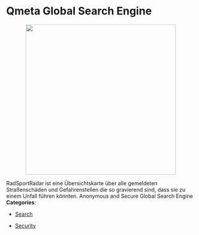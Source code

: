 # Qmeta Global Search Engine

<p align="center">
    <img width="400" src="https://raw.githubusercontent.com/awesome-apis/awesome-apis/apis/qmeta-global-search-engine/logo_256x256.png" />
</p>


RadSportRadar ist eine Übersichtskarte über alle gemeldeten Straßenschäden und Gefahrenstellen die so gravierend sind, dass sie zu einem Unfall führen könnten. Anonymous and Secure Global Search Engine
**Categories**:

- [Search](https://github/awesome-apis/awesome-apis#search)

- [Security](https://github/awesome-apis/awesome-apis#security)



